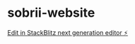 # sobrii-website

[Edit in StackBlitz next generation editor ⚡️](https://stackblitz.com/~/github.com/Crackx17/sobrii-website)